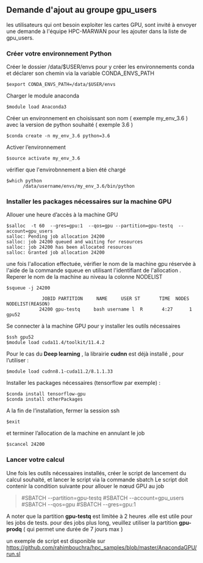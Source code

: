 ## Demande d'ajout au groupe gpu_users
les utilisateurs qui ont besoin exploiter les cartes GPU, sont invité à envoyer une demande à l'équipe HPC-MARWAN pour les ajouter dans la liste de gpu_users.

### Créer votre  environnement Python 
Créer le dossier /data/$USER/envs pour y créer les environnements conda et déclarer son chemin via la variable CONDA_ENVS_PATH
```
$export CONDA_ENVS_PATH=/data/$USER/envs
```
Charger le module  anaconda
```
$module load Anaconda3
```
Créer un environnement en choisissant son nom ( exemple  my_env_3.6  ) avec la version de python souhaité ( exemple 3.6 )  
```
$conda create -n my_env_3.6 python=3.6
```
Activer l’environnement 
```
$source activate my_env_3.6
```
vérifier que l'envirobnnement  a bien été chargé  
```
$which python
      /data/username/envs/my_env_3.6/bin/python
```
### Installer les packages nécessaires sur la machine GPU
Allouer une heure d’accès à la machine GPU 
```
$salloc  -t 60  --gres=gpu:1  --qos=gpu --partition=gpu-testq  --account=gpu_users  
salloc: Pending job allocation 24200
salloc: job 24200 queued and waiting for resources
salloc: job 24200 has been allocated resources
salloc: Granted job allocation 24200

```
une fois l'allocation effectuée, vérifier le nom de la machine gpu réservée à l'aide de la commande squeue en utilisant l'identifiant de l'allocation . Reperer le nom de la machine au niveau la colonne NODELIST 

```
$squeue -j 24200

             JOBID PARTITION     NAME     USER ST       TIME  NODES NODELIST(REASON)
            24200 gpu-testq     bash username l  R       4:27      1 gpu52
```
Se connecter à la machine GPU pour y installer les outils nécessaires 

```
$ssh gpu52
$module load cuda11.4/toolkit/11.4.2
```
 Pour le cas du **Deep learning** , la librairie **cudnn** est déjà installé , pour l’utiliser :
```
$module load cudnn8.1-cuda11.2/8.1.1.33
```
 Installer les packages nécessaires (tensorflow par exemple) :
```
$conda install tensorflow-gpu
$conda install otherPackages
```
A la fin de l’installation, fermer la session ssh 
```              
$exit
```
et terminer l’allocation de la machine en annulant le job 
```
$scancel 24200
```
### Lancer votre calcul 
Une fois les outils nécessaires installés, créer le script de lancement du calcul souhaité, et lancer le script via la commande sbatch 
Le script doit contenir la condition suivante pour allouer le nœud GPU au job 
  >   #SBATCH --partition=gpu-testq 
  >   #SBATCH --account=gpu_users
  >   #SBATCH --qos=gpu
  >   #SBATCH --gres=gpu:1
 
  

A noter que la partition **gpu-testq** est limitée à 2 heures .elle est utile pour les jobs de tests.
pour des jobs plus long, veuillez utiliser la partition **gpu-prodq** ( qui permet une durée de 7 jours max ) 

un exemple de script est disponible sur https://github.com/rahimbouchra/hpc_samples/blob/master/AnacondaGPU/run.sl
